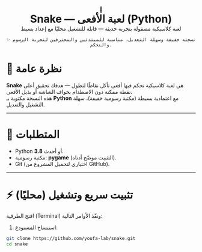 <div align="center">
  

  <div class="hero">
    <div class="title">
      <div class="logo">🐍</div>
      <div>
        <h1 style="margin:0;padding:0;">Snake — لعبة الأفعى (Python)</h1>
        <div class="subtitle">لعبة كلاسيكية مصقولة بتجربة حديثة — قابلة للتشغيل محليًا مع إعداد بسيط</div>
      </div>
    </div>



    ✨ نسخته خفيفة وسهلة التعديل، مناسبة للمبتدئين والمحترفين لتجربة الرسوم والتحكم.
  </div>
</div>

# 🚀 نظرة عامة
**Snake** هي لعبة كلاسيكية تحكم فيها أفعى تأكل نقاطًا لتطول — هدفك تحقيق أعلى نقطة ممكنة دون الاصطدام بحواف الشاشة أو بذيل الأفعى.  
هذه النسخة مكتوبة بـ **Python** مع اعتمادية بسيطة (مكتبة رسومية خفيفة)، سهلة التشغيل والتعديل.

---

# 🔧 المتطلبات
- Python **3.8** أو أحدث.  
- مكتبة رسومية: **pygame** (التثبيت موضّح أدناه).  
- Git (اختياري لتحميل المشروع من GitHub).

---

# ⚡ تثبيت سريع وتشغيل (محليًا)

افتح الطرفية (Terminal) ونفّذ الأوامر التالية:

1. استنساخ المستودع:
```bash
git clone https://github.com/youfa-lab/snake.git
cd snake
